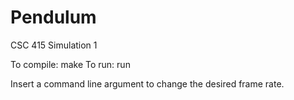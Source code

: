 # Pendulum

CSC 415 Simulation 1

To compile: make
To run: run

Insert a command line argument to change the desired frame rate.